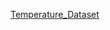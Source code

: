 [Temperature_Dataset](https://drive.google.com/file/d/1jDkYYR4pZ1skqKs_qtbF9jz3Mu6PwggN/view?usp=sharing)
